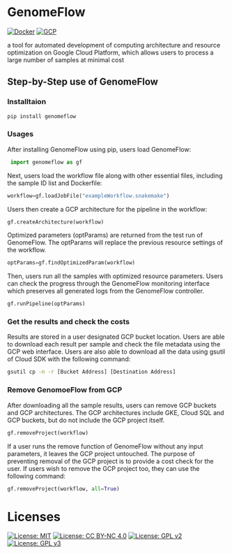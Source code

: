 # GenomeFlow
[![Docker](https://img.shields.io/badge/Docker-Community_20.10.11-2496ED?style=flat&logo=docker)](https://docs.docker.com/engine/release-notes/20.10/)
[![GCP](https://img.shields.io/badge/Google%20Cloud-kubernetes-4285F4?style=flat&logo=googlecloud)](https://cloud.google.com/?hl=en)

a tool for automated development of computing architecture and resource optimization on Google Cloud Platform, which allows users to process a large number of samples at minimal cost

## Step-by-Step use of GenomeFlow

### Installtaion
```python
pip install genomeflow 
```

### Usages
After installing GenomeFlow using pip, users load GenomeFlow:
```python
 import genomeflow as gf
```
Next, users load the workflow file along with other essential files, including the sample ID list and Dockerfile:
```python 
workflow=gf.loadJobFile("exampleWorkflow.snakemake")
```

Users then create a GCP architecture for the pipeline in the workflow:
```python
gf.createArchitecture(workflow)
```

Optimized parameters (optParams) are returned from the test run of GenomeFlow. The optParams will replace the previous resource settings of the workflow.
```python
optParams=gf.findOptimizedParam(workflow)
```

Then, users run all the samples with optimized resource parameters. Users can check the progress through the GenomeFlow monitoring interface which preserves all generated logs from the GenomeFlow controller.
```python 
gf.runPipeline(optParams)
```

### Get the results and check the costs
Results are stored in a user designated GCP bucket location. Users are able to download each result per sample and check the file metadata using the GCP web interface. Users are also able to download all the data using gsutil of Cloud SDK with the following command:
```bash
gsutil cp -n -r [Bucket Address] [Destination Address]
```

### Remove GenomoeFlow from GCP
After downloading all the sample results, users can remove GCP buckets and GCP architectures. The GCP architectures include GKE, Cloud SQL and GCP buckets, but do not include the GCP project itself.
```python
gf.removeProject(workflow)
```

If a user runs the remove function of GenomeFlow without any input parameters, it leaves the GCP project untouched. The purpose of preventing removal of the GCP project is to provide a cost check for the user. If users wish to remove the GCP project too, they can use the following command:
```python
gf.removeProject(workflow, all=True)
```

# Licenses
[![License: MIT](https://img.shields.io/badge/License-MIT-yellow.svg)](https://opensource.org/licenses/MIT)
[![License: CC BY-NC 4.0](https://img.shields.io/badge/License-CC_BY--NC_4.0-lightgrey.svg)](https://creativecommons.org/licenses/by-nc/4.0/)
[![License: GPL v2](https://img.shields.io/badge/License-GPL_v2-blue.svg)](https://www.gnu.org/licenses/old-licenses/gpl-2.0.en.html)
[![License: GPL v3](https://img.shields.io/badge/License-GPLv3-blue.svg)](https://www.gnu.org/licenses/gpl-3.0)
